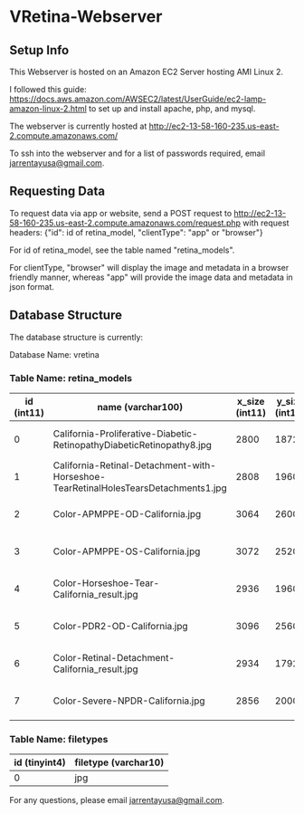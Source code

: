 # VRetina-Webserver

## Setup Info
This Webserver is hosted on an Amazon EC2 Server hosting AMI Linux 2.

I followed this guide: https://docs.aws.amazon.com/AWSEC2/latest/UserGuide/ec2-lamp-amazon-linux-2.html
  to set up and install apache, php, and mysql.
  
The webserver is currently hosted at http://ec2-13-58-160-235.us-east-2.compute.amazonaws.com/

To ssh into the webserver and for a list of passwords required, email jarrentayusa@gmail.com.

## Requesting Data
To request data via app or website, send a POST request to http://ec2-13-58-160-235.us-east-2.compute.amazonaws.com/request.php
  with request headers: {"id": id of retina_model, "clientType": "app" or "browser"}

For id of retina_model, see the table named "retina_models".

For clientType, "browser" will display the image and metadata in a browser friendly manner, whereas "app" will provide the image
  data and metadata in json format.

## Database Structure
The database structure is currently:

Database Name: vretina

### Table Name: retina_models

| id (int11) | name (varchar100)                                                                  | x_size (int11) | y_size (int11) | filetype (tinyint4) | official (tinyint1) | uploaded (timestamp) |
|------------|------------------------------------------------------------------------------------|----------------|----------------|---------------------|---------------------|----------------------|
| 0          | California-Proliferative-Diabetic-RetinopathyDiabeticRetinopathy8.jpg              | 2800           | 1872           | 0                   | 1                   | 2020-03-24 18:40:45  |
| 1          | California-Retinal-Detachment-with-Horseshoe-TearRetinalHolesTearsDetachments1.jpg | 2808           | 1960           | 0                   | 1                   | 2020-03-24 18:41:20  |
| 2          | Color-APMPPE-OD-California.jpg                                                     | 3064           | 2600           | 0                   | 1                   | 2020-03-25 03:36:10  |
| 3          | Color-APMPPE-OS-California.jpg                                                     | 3072           | 2520           | 0                   | 1                   | 2020-03-25 03:36:50  |
| 4          | Color-Horseshoe-Tear-California_result.jpg                                         | 2936           | 1960           | 0                   | 1                   | 2020-03-25 03:37:29  |
| 5          | Color-PDR2-OD-California.jpg                                                       | 3096           | 2560           | 0                   | 1                   | 2020-03-25 03:38:04  |
| 6          | Color-Retinal-Detachment-California_result.jpg                                     | 2934           | 1792           | 0                   | 1                   | 2020-03-25 03:38:41  |
| 7          | Color-Severe-NPDR-California.jpg                                                   | 2856           | 2000           | 0                   | 1                   | 2020-03-25 03:39:16  |

### Table Name: filetypes

| id (tinyint4) | filetype (varchar10) |
|---------------|----------------------|
| 0             | jpg                  |


For any questions, please email jarrentayusa@gmail.com.
